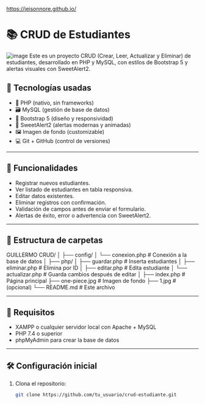 
https://jeisonnore.github.io/
# 📚 CRUD de Estudiantes
![image](https://github.com/user-attachments/assets/5004a1b0-8600-4a51-a017-990a101c640c)
Este es un proyecto CRUD (Crear, Leer, Actualizar y Eliminar) de estudiantes, desarrollado en PHP y MySQL, con estilos de Bootstrap 5 y alertas visuales con SweetAlert2.

## 🔧 Tecnologías usadas

- 🐘 PHP (nativo, sin frameworks)
- 🗃️ MySQL (gestión de base de datos)
- 💅 Bootstrap 5 (diseño y responsividad)
- 🔔 SweetAlert2 (alertas modernas y animadas)
- 🖼️ Imagen de fondo (customizable)
- 💻 Git + GitHub (control de versiones)

---

## 🧩 Funcionalidades

- Registrar nuevos estudiantes.
- Ver listado de estudiantes en tabla responsiva.
- Editar datos existentes.
- Eliminar registros con confirmación.
- Validación de campos antes de enviar el formulario.
- Alertas de éxito, error o advertencia con SweetAlert2.

---

## 📂 Estructura de carpetas

GUILLERMO CRUD/
│
├── config/
│ └── conexion.php # Conexión a la base de datos
│
├── php/
│ ├── guardar.php # Inserta estudiantes
│ ├── eliminar.php # Elimina por ID
│ ├── editar.php # Edita estudiante
│ └── actualizar.php # Guarda cambios después de editar
│
├── index.php # Página principal
├── one-piece.jpg # Imagen de fondo
├── 1.jpg #  (opcional)
└── README.md # Este archivo

---

## 📘 Requisitos

- XAMPP o cualquier servidor local con Apache + MySQL
- PHP 7.4 o superior
- phpMyAdmin para crear la base de datos

---

## 🛠️ Configuración inicial

1. Clona el repositorio:
   ```bash
   git clone https://github.com/tu_usuario/crud-estudiante.git

